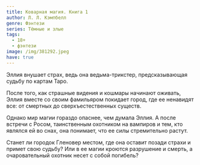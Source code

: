 ```yaml
---
title: Коварная магия. Книга 1
author: Л. Л. Кэмпбелл
genre: Фэнтези
series: Тёмные и злые
tags:
  - 18+
  - фэнтези
image: /img/381292.jpeg
have: true
---
```

Эллия внушает страх, ведь она ведьма-трикстер, предсказывающая судьбу по картам Таро.

После того, как страшные видения и кошмары начинают оживать, Эллия вместе со своим фамильяром покидает город, где ее ненавидят все: от смертных до сверхъестественных существ.

Однако мир магии гораздо опаснее, чем думала Эллия. А после встречи с Росом, таинственным охотником на вампиров и тем, кто являлся ей во снах, она понимает, что ее силы стремительно растут.

Станет ли городок Гленовер местом, где она оставит позади страхи и примет свою судьбу? Или в ее магии кроются разрушение и смерть, а очаровательный охотник несет с собой погибель?